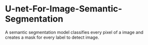 # U-net-For-Image-Semantic-Segmentation
A semantic segmentation model classifies every pixel of a image and creates a mask for every label to detect image.
